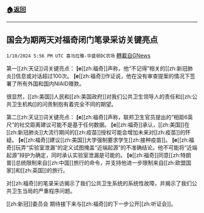 ###  [:house:返回](README.md)
---


## 国会为期两天对福奇闭门笔录采访关键亮点
`1/10/2024 5:56 PM UTC 喜马拉雅-华盛顿DC农场` [轉載自GNews](https://gnews.org/articles/2205736)

第一[[zh:天证]]词关键亮点：
**[e️️️️️️️**[[zh:福奇]]声称，他“不记得”相关的[[zh:新冠肺炎]]信息或对话超过100次。
**[e️️️️️️️**[[zh:福奇]]作证说，他在没有审查提案的情况下签署了所有外国和国内NIAID赠款。

很显然，[[zh:美国]]人民和[[zh:美国政府]]对我们公共卫生领导人的责任和[[zh:公共卫生机构]]的问责制抱有着完全不同的期望。

第二[[zh:天证]]词关键亮点：
**[e️️️️️️️**[[zh:福奇]]声称，联邦卫生官员提出的“相距6英尺”的社交距离建议可能不是基于任何数据。
**[e️️️️️️️**[[zh:福奇]]承认，[[zh:美国]]在[[zh:新冠肺炎]]大流行期间的[[zh:疫苗]]授权可能会增加未来对[[zh:疫苗]]的怀疑。
**[e️️️️️️️**[[zh:福奇]]建议[[zh:美国]]大学强制要求学生[[zh:接种疫苗]]。
**[e️️️️️️️**[[zh:福奇]]玩弄“实验室泄漏”的定义试图掩盖“近端起源”的不准确结论。他不可能将“近端起源”辩护为确定，同时承认实验室泄漏是可能的。
**[e️️️️️️️**[[zh:福奇]]同意[[zh:特朗普]]总统限制来自[[zh:中国]]旅行的命令，并支持他进一步限制来自[[zh:欧盟国家]]和[[zh:英国]]的旅行。

对[[zh:福奇]]的笔录采访揭示了我们公共卫生系统的系统性故障，并揭示了我们公共卫生当局的严重程序问题。

[[zh:新冠]]委员会 期待接下来与[[zh:福奇]]的下一步公开[[zh:听证会]]。
